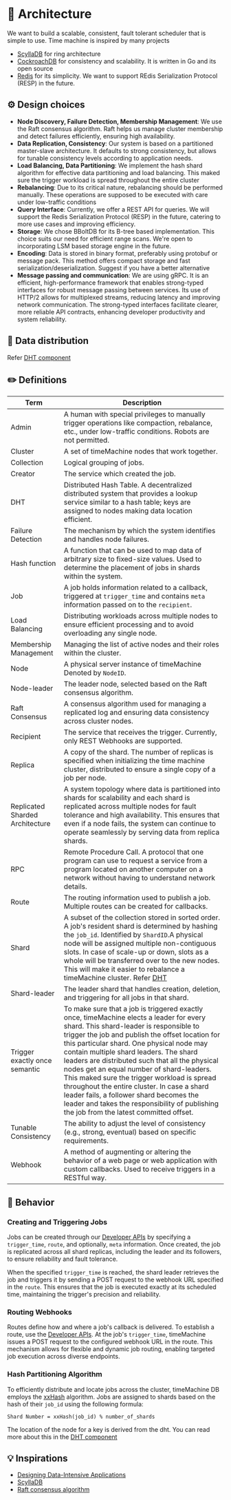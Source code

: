 # 🔮 Architecture

We want to build a scalable, consistent, fault tolerant scheduler that is simple to use. Time machine is inspired by many projects

- [ScyllaDB](https://github.com/scylladb/scylladb) for ring architecture
- [CockroachDB](https://github.com/cockroachdb/cockroach) for consistency and scalability. It is written in Go and its open source
- [Redis](redis.io) for its simplicity. We want to support REdis Serialization Protocol (RESP) in the future.

## ⚙️ Design choices

- **Node Discovery, Failure Detection, Membership Management**: We use the Raft consensus algorithm. Raft helps us manage cluster membership and detect failures efficiently, ensuring high availability.
- **Data Replication, Consistency**: Our system is based on a partitioned master-slave architecture. It defaults to strong consistency, but allows for tunable consistency levels according to application needs.
- **Load Balancing, Data Partitioning**: We implement the hash shard algorithm for effective data partitioning and load balancing. This maked sure the trigger workload is spread throughout the entire cluster
- **Rebalancing**: Due to its critical nature, rebalancing should be performed manually. These operations are supposed to be executed with care under low-traffic conditions
- **Query Interface**: Currently, we offer a REST API for queries. We will support the Redis Serialization Protocol (RESP) in the future, catering to more use cases and improving efficiency.
- **Storage**: We chose BBoltDB for its B-tree based implementation. This choice suits our need for efficient range scans. We're open to incorporating LSM based storage engine in the future.
- **Encoding**: Data is stored in binary format, preferably using protobuf or message pack. This method offers compact storage and fast serialization/deserialization. Suggest if you have a better alternative
- **Message passing and communication**: We are using gRPC. It is an efficient, high-performance framework that enables strong-typed interfaces for robust message passing between services. Its use of HTTP/2 allows for multiplexed streams, reducing latency and improving network communication. The strong-typed interfaces facilitate clearer, more reliable API contracts, enhancing developer productivity and system reliability.

## 🦋 Data distribution

Refer [DHT component](./../components/dht/dht.md)

## ✏️ Definitions

| Term                            | Description                                                                                                                                                                                                                                                                                                                                                                                                                                                                                                                                                                                                        |
| ------------------------------- | ------------------------------------------------------------------------------------------------------------------------------------------------------------------------------------------------------------------------------------------------------------------------------------------------------------------------------------------------------------------------------------------------------------------------------------------------------------------------------------------------------------------------------------------------------------------------------------------------------------------ |
| Admin                           | A human with special privileges to manually trigger operations like compaction, rebalance, etc., under low-traffic conditions. Robots are not permitted.                                                                                                                                                                                                                                                                                                                                                                                                                                                           |
| Cluster                         | A set of timeMachine nodes that work together.                                                                                                                                                                                                                                                                                                                                                                                                                                                                                                                                                                     |
| Collection                      | Logical grouping of jobs.                                                                                                                                                                                                                                                                                                                                                                                                                                                                                                                                                                                          |
| Creator                         | The service which created the job.                                                                                                                                                                                                                                                                                                                                                                                                                                                                                                                                                                                 |
| DHT                             | Distributed Hash Table. A decentralized distributed system that provides a lookup service similar to a hash table; keys are assigned to nodes making data location efficient.                                                                                                                                                                                                                                                                                                                                                                                                                                      |
| Failure Detection               | The mechanism by which the system identifies and handles node failures.                                                                                                                                                                                                                                                                                                                                                                                                                                                                                                                                            |
| Hash function                   | A function that can be used to map data of arbitrary size to fixed-size values. Used to determine the placement of jobs in shards within the system.                                                                                                                                                                                                                                                                                                                                                                                                                                                               |
| Job                             | A job holds information related to a callback, triggered at `trigger_time` and contains `meta` information passed on to the `recipient`.                                                                                                                                                                                                                                                                                                                                                                                                                                                                           |
| Load Balancing                  | Distributing workloads across multiple nodes to ensure efficient processing and to avoid overloading any single node.                                                                                                                                                                                                                                                                                                                                                                                                                                                                                              |
| Membership Management           | Managing the list of active nodes and their roles within the cluster.                                                                                                                                                                                                                                                                                                                                                                                                                                                                                                                                              |
| Node                            | A physical server instance of timeMachine Denoted by `NodeID`.                                                                                                                                                                                                                                                                                                                                                                                                                                                                                                                                                     |
| Node-leader                     | The leader node, selected based on the Raft consensus algorithm.                                                                                                                                                                                                                                                                                                                                                                                                                                                                                                                                                   |
| Raft Consensus                  | A consensus algorithm used for managing a replicated log and ensuring data consistency across cluster nodes.                                                                                                                                                                                                                                                                                                                                                                                                                                                                                                       |
| Recipient                       | The service that receives the trigger. Currently, only REST Webhooks are supported.                                                                                                                                                                                                                                                                                                                                                                                                                                                                                                                                |
| Replica                         | A copy of the shard. The number of replicas is specified when initializing the time machine cluster, distributed to ensure a single copy of a job per node.                                                                                                                                                                                                                                                                                                                                                                                                                                                        |
| Replicated Sharded Architecture | A system topology where data is partitioned into shards for scalability and each shard is replicated across multiple nodes for fault tolerance and high availability. This ensures that even if a node fails, the system can continue to operate seamlessly by serving data from replica shards.                                                                                                                                                                                                                                                                                                                   |
| RPC                             | Remote Procedure Call. A protocol that one program can use to request a service from a program located on another computer on a network without having to understand network details.                                                                                                                                                                                                                                                                                                                                                                                                                              |
| Route                           | The routing information used to publish a job. Multiple routes can be created for callbacks.                                                                                                                                                                                                                                                                                                                                                                                                                                                                                                                       |
| Shard                           | A subset of the collection stored in sorted order. A job's resident shard is determined by hashing the `job_id`. Identified by `ShardID`.A physical node will be assigned multiple non-contiguous slots. In case of scale-up or down, slots as a whole will be transferred over to the new nodes. This will make it easier to rebalance a timeMachine cluster. Refer [DHT](../components/dht/dht.md)                                                                                                                                                                                                               |
| Shard-leader                    | The leader shard that handles creation, deletion, and triggering for all jobs in that shard.                                                                                                                                                                                                                                                                                                                                                                                                                                                                                                                       |
| Trigger exactly once semantic   | To make sure that a job is triggered exactly once, timeMachine elects a leader for every shard. This shard-leader is responsible to trigger the job and publish the offset location for this particular shard. One physical node may contain multiple shard leaders. The shard leaders are distributed such that all the physical nodes get an equal number of shard-leaders. This maked sure the trigger workload is spread throughout the entire cluster. In case a shard leader fails, a follower shard becomes the leader and takes the responsibility of publishing the job from the latest committed offset. |
| Tunable Consistency             | The ability to adjust the level of consistency (e.g., strong, eventual) based on specific requirements.                                                                                                                                                                                                                                                                                                                                                                                                                                                                                                            |
| Webhook                         | A method of augmenting or altering the behavior of a web page or web application with custom callbacks. Used to receive triggers in a RESTful way.                                                                                                                                                                                                                                                                                                                                                                                                                                                                 |

## 🎰 Behavior

### Creating and Triggering Jobs

Jobs can be created through our [Developer APIs](./DevAPI.md#create-a-job) by specifying a `trigger_time`, `route`, and optionally, `meta` information. Once created, the job is replicated across all shard replicas, including the leader and its followers, to ensure reliability and fault tolerance.

When the specified `trigger_time` is reached, the shard leader retrieves the job and triggers it by sending a POST request to the webhook URL specified in the `route`. This ensures that the job is executed exactly at its scheduled time, maintaining the trigger's precision and reliability.

### Routing Webhooks

Routes define how and where a job's callback is delivered. To establish a route, use the [Developer APIs](./DevAPI.md#create-a-route). At the job's `trigger_time`, timeMachine issues a POST request to the configured webhook URL in the route. This mechanism allows for flexible and dynamic job routing, enabling targeted job execution across diverse endpoints.

### Hash Partitioning Algorithm

To efficiently distribute and locate jobs across the cluster, timeMachine DB employs the [xxHash](https://cyan4973.github.io/xxHash/) algorithm. Jobs are assigned to shards based on the hash of their `job_id` using the following formula:

```plaintext
Shard Number = xxHash(job_id) % number_of_shards
```

The location of the node for a key is derived from the dht. You can read more about this in the [DHT component](/components/dht/dht.md)

## 💡 Inspirations

- [Designing Data-Intensive Applications](https://www.oreilly.com/library/view/designing-data-intensive-applications/9781491903063/)
- [ScyllaDB](https://github.com/scylladb/scylladb)
- [Raft consensus algorithm](https://raft.github.io/)

